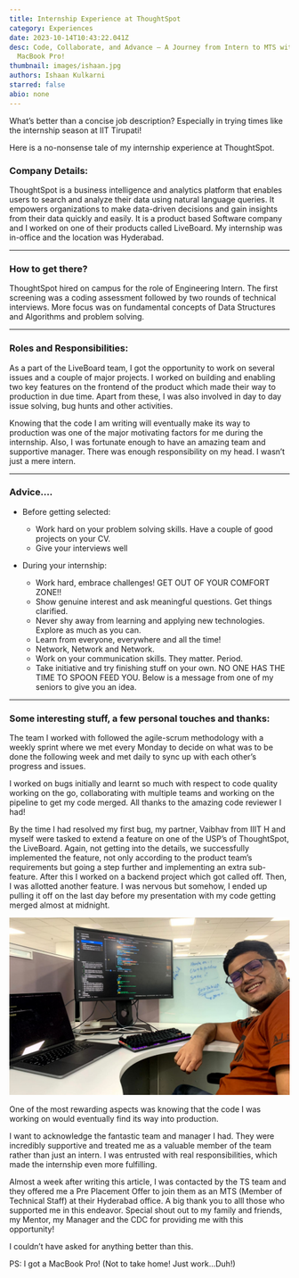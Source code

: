 ```yaml
---
title: Internship Experience at ThoughtSpot
category: Experiences
date: 2023-10-14T10:43:22.041Z
desc: Code, Collaborate, and Advance – A Journey from Intern to MTS with a
  MacBook Pro!
thumbnail: images/ishaan.jpg
authors: Ishaan Kulkarni
starred: false
abio: none
---
```


<!--StartFragment-->

What’s better than a concise job description? Especially in trying times like the internship season at IIT Tirupati!

Here is a no-nonsense tale of my internship experience at ThoughtSpot.

### Company Details:

ThoughtSpot is a business intelligence and analytics platform that enables users to search and analyze their data using natural language queries. It empowers organizations to make data-driven decisions and gain insights from their data quickly and easily. It is a product based Software company and I worked on one of their products called LiveBoard. My internship was in-office and the location was Hyderabad.

---

### How to get there?

ThoughtSpot hired on campus for the role of Engineering Intern. The first screening was a coding assessment followed by two rounds of technical interviews. More focus was on fundamental concepts of Data Structures and Algorithms and problem solving.

---

### Roles and Responsibilities:

As a part of the LiveBoard team, I got the opportunity to work on several issues and a couple of major projects. I worked on building and enabling two key features on the frontend of the product which made their way to production in due time. Apart from these, I was also involved in day to day issue solving, bug hunts and other activities.

Knowing that the code I am writing will eventually make its way to production was one of the major motivating factors for me during the internship. Also, I was fortunate enough to have an amazing team and supportive manager. There was enough responsibility on my head. I wasn’t just a mere intern.

---

### Advice….

- Before getting selected:

  - Work hard on your problem solving skills. Have a couple of good projects on your CV.
  - Give your interviews well

- During your internship:

  - Work hard, embrace challenges! GET OUT OF YOUR COMFORT ZONE!!
  - Show genuine interest and ask meaningful questions. Get things clarified.
  - Never shy away from learning and applying new technologies. Explore as much as you can.
  - Learn from everyone, everywhere and all the time!
  - Network, Network and Network.
  - Work on your communication skills. They matter. Period.
  - Take initiative and try finishing stuff on your own. NO ONE HAS THE TIME TO SPOON FEED YOU. Below is a message from one of my seniors to give you an idea.

---

### Some interesting stuff, a few personal touches and thanks:

The team I worked with followed the agile-scrum methodology with a weekly sprint where we met every Monday to decide on what was to be done the following week and met daily to sync up with each other’s progress and issues.

I worked on bugs initially and learnt so much with respect to code quality working on the go, collaborating with multiple teams and working on the pipeline to get my code merged. All thanks to the amazing code reviewer I had!

By the time I had resolved my first bug, my partner, Vaibhav from IIIT H and myself were tasked to extend a feature on one of the USP’s of ThoughtSpot, the LiveBoard. Again, not getting into the details, we successfully implemented the feature, not only according to the product team’s requirements but going a step further and implementing an extra sub-feature. After this I worked on a backend project which got called off. Then, I was allotted another feature. I was nervous but somehow, I ended up pulling it off on the last day before my presentation with my code getting merged almost at midnight.

![](images/screenshot-from-2023-10-12-01-57-01.png)

One of the most rewarding aspects was knowing that the code I was working on would eventually find its way into production.

I want to acknowledge the fantastic team and manager I had. They were incredibly supportive and treated me as a valuable member of the team rather than just an intern. I was entrusted with real responsibilities, which made the internship even more fulfilling.

Almost a week after writing this article, I was contacted by the TS team and they offered me a Pre Placement Offer to join them as an MTS (Member of Technical Staff) at their Hyderabad office. A big thank you to alll those who supported me in this endeavor. Special shout out to my family and friends, my Mentor, my Manager and the CDC for providing me with this opportunity!

I couldn’t have asked for anything better than this.

PS: I got a MacBook Pro! (Not to take home! Just work…Duh!)

<!--EndFragment-->
